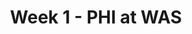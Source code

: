 ---
layout: game
title: Week 1 - PHI at WAS
season: 2020
game_id: 2020_01_PHI_WAS
away_team: PHI
home_team: WAS
---